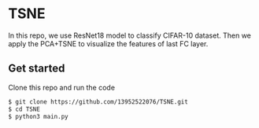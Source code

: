 # TSNE

In this repo, we use ResNet18 model to classify CIFAR-10 dataset. Then we apply the PCA+TSNE to visualize the features of last FC layer.

## Get started
Clone this repo and run the code
```bash
$ git clone https://github.com/13952522076/TSNE.git
$ cd TSNE
$ python3 main.py 
```
